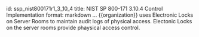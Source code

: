 id: ssp_nist800171r1_3_10_4
title: NIST SP 800-171 3.10.4 Control Implementation
format: markdown
...
{{organization}} uses Electronic Locks on Server Rooms to maintain audit logs of physical access. Electonic Locks on the server rooms provide phaysical access control.

